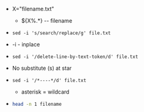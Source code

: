 * X="filename.txt"
  
  * ${X%.*}  -- filename 
  
* `sed -i 's/search/replace/g' file.txt`
  
* -i - inplace
  
* `sed -i '/delete-line-by-text-token/d' file.txt`
  
* No substitute (s) at star
  
* `sed -i '/*----*/d' file.txt`
  
  * asterisk = wildcard
  
* ```sh
  head -n 1 filename 
  ```





